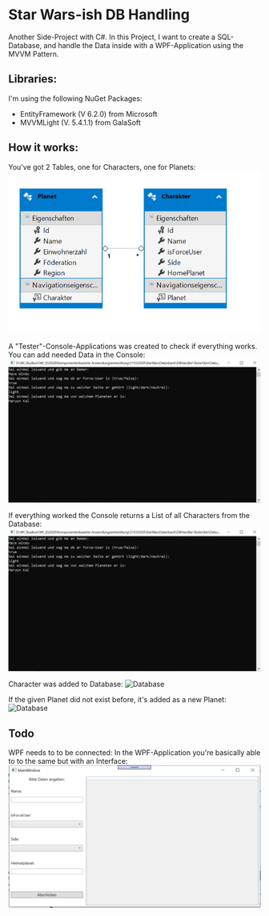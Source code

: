 # Star Wars-ish DB Handling

Another Side-Project with C#.
In this Project, I want to create a SQL-Database, and handle the Data inside with a WPF-Application using the MVVM Pattern.

## Libraries:

I'm using the following NuGet Packages:

- EntityFramework (V 6.2.0) from Microsoft
- MVVMLight (V. 5.4.1.1) from GalaSoft

## How it works:

You've got 2 Tables, one for Characters, one for Planets:
![Database](img/Database.PNG)

A "Tester"-Console-Applications was created to check if everything works.
You can add needed Data in the Console:
![Database](img/Tester01.PNG)

If everything worked the Console returns a List of all Characters from the Database:
![Database](img/Tester01.PNG)

Character was added to Database:
![Database](img/Database_Character01.PNG)

If the given Planet did not exist before, it's added as a new Planet:
![Database](img/Database_Planets01.PNG)

## Todo

WPF needs to to be connected:
In the WPF-Application you're basically able to to the same but with an Interface:
![Database](img/WPF01.PNG)
